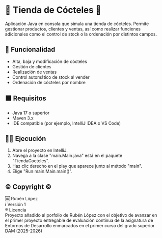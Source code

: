 # 🍍 Tienda de Cócteles 🍍

Aplicación Java en consola que 
simula una tienda de cócteles. Permite gestionar 
productos, clientes y ventas, así como realizar 
funciones adicionales como el control de stock o la 
ordenación por distintos campos.

##  🏬 Funcionalidad

- Alta, baja y modificación de cócteles
- Gestión de clientes
- Realización de ventas
- Control automático de stock al vender
- Ordenación de cócteles por nombre

## ⬛ Requisitos

- Java 17 o superior
- Maven 3.x
- IDE compatible (por ejemplo, IntelliJ IDEA o VS Code)

## 🍹💸 Ejecución

1. Abre el proyecto en IntelliJ.
2. Navega a la clase "main.Main.java" está en el paquete "TiendaCocteles".
3. Haz clic derecho en el play que aparece junto al método "main".
4. Elige "Run main.Main.main()".

## ©️ Copyright ©️
🆔 Rubén López  
ℹ️ Versión 1  
®️ Licencia   
    Proyecto añadido al porfolio de Rubén López con el 
    objetivo de avanzar en el primer proyecto entregable 
    de evaluación continua de la asignatura de Entornos 
    de Desarrollo enmarcados en el primer curso del 
    grado superior DAM (2025-2026) 

